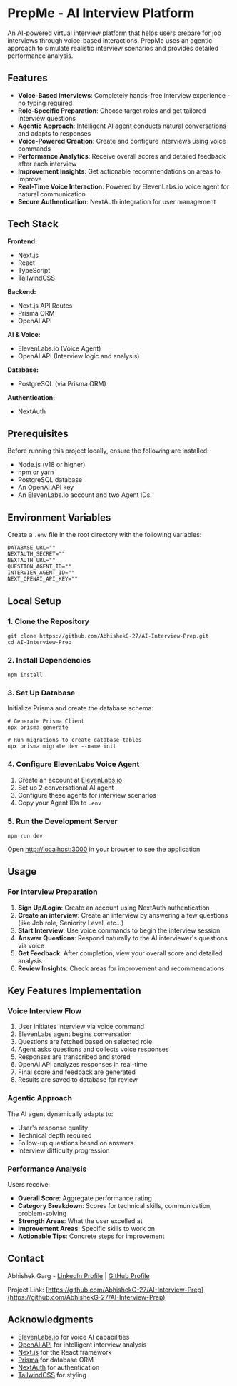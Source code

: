 # PrepMe - AI Interview Platform

An AI-powered virtual interview platform that helps users prepare for job interviews through voice-based interactions. PrepMe uses an agentic approach to simulate realistic interview scenarios and provides detailed performance analysis.

## Features

- **Voice-Based Interviews**: Completely hands-free interview experience - no typing required
- **Role-Specific Preparation**: Choose target roles and get tailored interview questions
- **Agentic Approach**: Intelligent AI agent conducts natural conversations and adapts to responses
- **Voice-Powered Creation**: Create and configure interviews using voice commands
- **Performance Analytics**: Receive overall scores and detailed feedback after each interview
- **Improvement Insights**: Get actionable recommendations on areas to improve
- **Real-Time Voice Interaction**: Powered by ElevenLabs.io voice agent for natural communication
- **Secure Authentication**: NextAuth integration for user management

## Tech Stack

**Frontend:**
- Next.js
- React
- TypeScript
- TailwindCSS

**Backend:**
- Next.js API Routes
- Prisma ORM
- OpenAI API

**AI & Voice:**
- ElevenLabs.io (Voice Agent)
- OpenAI API (Interview logic and analysis)

**Database:**
- PostgreSQL (via Prisma ORM)

**Authentication:**
- NextAuth

## Prerequisites

Before running this project locally, ensure the following are installed:

- Node.js (v18 or higher)
- npm or yarn
- PostgreSQL database
- An OpenAI API key
- An ElevenLabs.io account and two Agent IDs.

## Environment Variables

Create a `.env` file in the root directory with the following variables:

```
DATABASE_URL=""
NEXTAUTH_SECRET=""
NEXTAUTH_URL=""
QUESTION_AGENT_ID=""
INTERVIEW_AGENT_ID=""
NEXT_OPENAI_API_KEY=""
```

## Local Setup

### 1. Clone the Repository

```
git clone https://github.com/AbhishekG-27/AI-Interview-Prep.git
cd AI-Interview-Prep
```

### 2. Install Dependencies

```
npm install
```

### 3. Set Up Database

Initialize Prisma and create the database schema:

```
# Generate Prisma Client
npx prisma generate

# Run migrations to create database tables
npx prisma migrate dev --name init
```

### 4. Configure ElevenLabs Voice Agent

1. Create an account at [ElevenLabs.io](https://elevenlabs.io)
2. Set up 2 conversational AI agent
3. Configure these agents for interview scenarios
4. Copy your Agent IDs to `.env`

### 5. Run the Development Server

```
npm run dev
```

Open [http://localhost:3000](http://localhost:3000) in your browser to see the application

## Usage

### For Interview Preparation

1. **Sign Up/Login**: Create an account using NextAuth authentication
2. **Create an interview**: Create an interview by answering a few questions (like Job role, Seniority Level, etc...)
3. **Start Interview**: Use voice commands to begin the interview session
4. **Answer Questions**: Respond naturally to the AI interviewer's questions via voice
5. **Get Feedback**: After completion, view your overall score and detailed analysis
6. **Review Insights**: Check areas for improvement and recommendations

## Key Features Implementation

### Voice Interview Flow

1. User initiates interview via voice command
2. ElevenLabs agent begins conversation
3. Questions are fetched based on selected role
4. Agent asks questions and collects voice responses
5. Responses are transcribed and stored
6. OpenAI API analyzes responses in real-time
7. Final score and feedback are generated
8. Results are saved to database for review

### Agentic Approach

The AI agent dynamically adapts to:
- User's response quality
- Technical depth required
- Follow-up questions based on answers
- Interview difficulty progression

### Performance Analysis

Users receive:
- **Overall Score**: Aggregate performance rating
- **Category Breakdown**: Scores for technical skills, communication, problem-solving
- **Strength Areas**: What the user excelled at
- **Improvement Areas**: Specific skills to work on
- **Actionable Tips**: Concrete steps for improvement

## Contact

Abhishek Garg - [LinkedIn Profile](https://www.linkedin.com/in/abhishek-garg-9a8ab4235/) | [GitHub Profile](https://github.com/AbhishekG-27)

Project Link: [https://github.com/AbhishekG-27/AI-Interview-Prep](https://github.com/AbhishekG-27/AI-Interview-Prep)

## Acknowledgments

- [ElevenLabs.io](https://elevenlabs.io/) for voice AI capabilities
- [OpenAI API](https://openai.com/) for intelligent interview analysis
- [Next.js](https://nextjs.org/) for the React framework
- [Prisma](https://www.prisma.io/) for database ORM
- [NextAuth](https://next-auth.js.org/) for authentication
- [TailwindCSS](https://tailwindcss.com/) for styling
